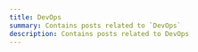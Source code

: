 ```yaml
---
title: DevOps
summary: Contains posts related to `DevOps`
description: Contains posts related to DevOps
---
```

